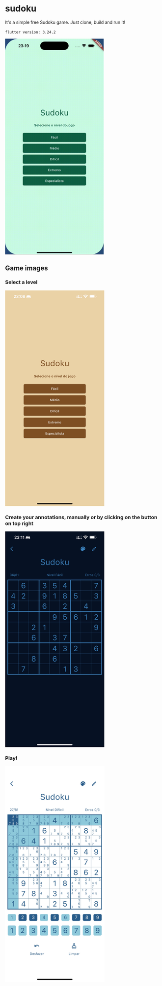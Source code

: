 # sudoku

It's a simple free Sudoku game. Just clone, build and run it!

`flutter version: 3.24.2`

<img src="./images/sample.gif" alt="drawing" height="700px"/>

## Game images

### Select a level

<img src="./images/menu.jpeg" alt="drawing" height="700px"/>

### Create your annotations, manually or by clicking on the button on top right

<img src="./images/initial-game.jpeg" alt="drawing" height="700px"/>

### Play!

<img src="./images/theme-white.jpeg" alt="drawing" height="700px"/>
